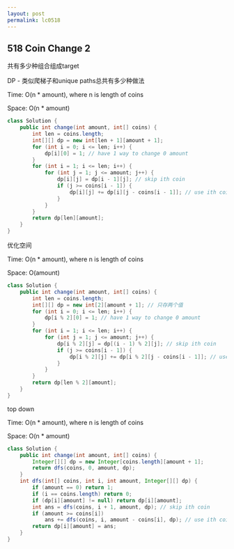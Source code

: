 ```yaml
---
layout: post
permalink: lc0518 
---
```


## 518 Coin Change 2

共有多少种组合组成target

DP - 类似爬梯子和unique paths总共有多少种做法

Time: O(n * amount), where n is length of coins

Space: O(n * amount)
```java
class Solution {
    public int change(int amount, int[] coins) {
        int len = coins.length;
        int[][] dp = new int[len + 1][amount + 1];
        for (int i = 0; i <= len; i++) {
            dp[i][0] = 1; // have 1 way to change 0 amount
        }
        for (int i = 1; i <= len; i++) {
            for (int j = 1; j <= amount; j++) {
                dp[i][j] = dp[i - 1][j]; // skip ith coin
                if (j >= coins[i - 1]) {
                    dp[i][j] += dp[i][j - coins[i - 1]]; // use ith coin
                }
            }
        }
        return dp[len][amount];
    }
}
```

优化空间

Time: O(n * amount), where n is length of coins

Space: O(amount)
```java
class Solution {
    public int change(int amount, int[] coins) {
        int len = coins.length;
        int[][] dp = new int[2][amount + 1]; // 只存两个值
        for (int i = 0; i <= len; i++) {
            dp[i % 2][0] = 1; // have 1 way to change 0 amount
        }
        for (int i = 1; i <= len; i++) {
            for (int j = 1; j <= amount; j++) {
                dp[i % 2][j] = dp[(i - 1) % 2][j]; // skip ith coin
                if (j >= coins[i - 1]) {
                    dp[i % 2][j] += dp[i % 2][j - coins[i - 1]]; // use ith coin
                }
            }
        }
        return dp[len % 2][amount];
    }
}
```

top down

Time: O(n * amount), where n is length of coins

Space: O(n * amount)
```java
class Solution {
    public int change(int amount, int[] coins) {
        Integer[][] dp = new Integer[coins.length][amount + 1];
        return dfs(coins, 0, amount, dp);
    }
    int dfs(int[] coins, int i, int amount, Integer[][] dp) {
        if (amount == 0) return 1;
        if (i == coins.length) return 0;
        if (dp[i][amount] != null) return dp[i][amount];
        int ans = dfs(coins, i + 1, amount, dp); // skip ith coin
        if (amount >= coins[i])
            ans += dfs(coins, i, amount - coins[i], dp); // use ith coin
        return dp[i][amount] = ans;
    }
}
```
